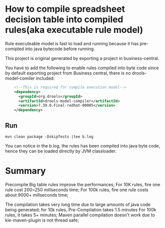 # How to compile spreadsheet decision table into compiled rules(aka executable rule model)
Rule executeable model is fast to load and running because it has pre-comipled into java bytecode before running. 

This project is original generated by exporting a project in business-central.

You have to add the following to enable rules compiled into byte code since by default exporting project from Business central, there is no drools-model-comiler included:

```xml
    <!--This is required for compile execution model-->
    <dependency>
      <groupId>org.drools</groupId>
      <artifactId>drools-model-compiler</artifactId>
      <version>7.39.0.Final-redhat-00005</version>
    </dependency>  
```

## Run 
```
mvn clean package -DskipTests |tee b.log
```

You can notice in the b.log, the rules has been compiled into java byte code, hence they can be loaded directly by JVM classloader.

# Summary
Precompile Big table rules improve the performances; 
For 10K rules, fire one rule cost 200~250 millseconds time;
For 100k rules, fire one rule costs about 9000+ millseconds time;

The compilation takes very long time due to large amounts of java code being generated;
for 10k rules, Pre-Compilation takes 1.5 minutes
For 100k rules, it takes 5+ minutes;
Maven parallel compilation doesn't work due to kie-maven-plugin is not thread safe;

